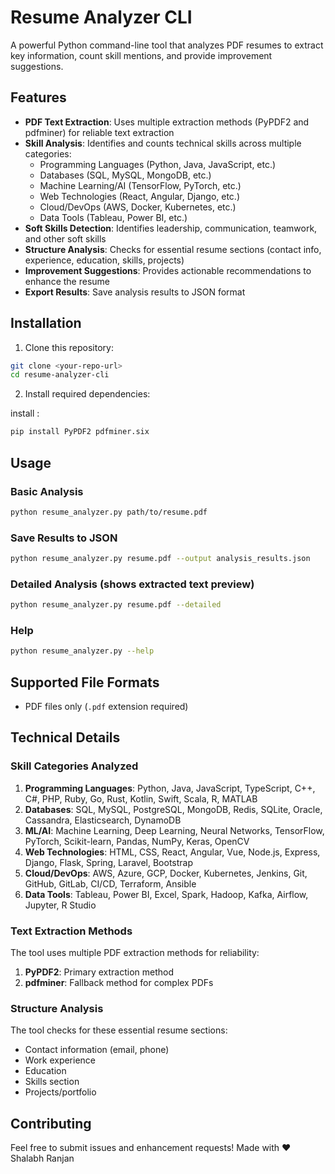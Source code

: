 # Resume Analyzer CLI

A powerful Python command-line tool that analyzes PDF resumes to extract key information, count skill mentions, and provide improvement suggestions.

## Features

- **PDF Text Extraction**: Uses multiple extraction methods (PyPDF2 and pdfminer) for reliable text extraction
- **Skill Analysis**: Identifies and counts technical skills across multiple categories:
  - Programming Languages (Python, Java, JavaScript, etc.)
  - Databases (SQL, MySQL, MongoDB, etc.)
  - Machine Learning/AI (TensorFlow, PyTorch, etc.)
  - Web Technologies (React, Angular, Django, etc.)
  - Cloud/DevOps (AWS, Docker, Kubernetes, etc.)
  - Data Tools (Tableau, Power BI, etc.)
- **Soft Skills Detection**: Identifies leadership, communication, teamwork, and other soft skills
- **Structure Analysis**: Checks for essential resume sections (contact info, experience, education, skills, projects)
- **Improvement Suggestions**: Provides actionable recommendations to enhance the resume
- **Export Results**: Save analysis results to JSON format

## Installation

1. Clone this repository:
```bash
git clone <your-repo-url>
cd resume-analyzer-cli
```

2. Install required dependencies:


 install :
```bash
pip install PyPDF2 pdfminer.six
```

## Usage

### Basic Analysis
```bash
python resume_analyzer.py path/to/resume.pdf
```

### Save Results to JSON
```bash
python resume_analyzer.py resume.pdf --output analysis_results.json
```

### Detailed Analysis (shows extracted text preview)
```bash
python resume_analyzer.py resume.pdf --detailed
```

### Help
```bash
python resume_analyzer.py --help
```


## Supported File Formats

- PDF files only (`.pdf` extension required)

## Technical Details

### Skill Categories Analyzed

1. **Programming Languages**: Python, Java, JavaScript, TypeScript, C++, C#, PHP, Ruby, Go, Rust, Kotlin, Swift, Scala, R, MATLAB
2. **Databases**: SQL, MySQL, PostgreSQL, MongoDB, Redis, SQLite, Oracle, Cassandra, Elasticsearch, DynamoDB
3. **ML/AI**: Machine Learning, Deep Learning, Neural Networks, TensorFlow, PyTorch, Scikit-learn, Pandas, NumPy, Keras, OpenCV
4. **Web Technologies**: HTML, CSS, React, Angular, Vue, Node.js, Express, Django, Flask, Spring, Laravel, Bootstrap
5. **Cloud/DevOps**: AWS, Azure, GCP, Docker, Kubernetes, Jenkins, Git, GitHub, GitLab, CI/CD, Terraform, Ansible
6. **Data Tools**: Tableau, Power BI, Excel, Spark, Hadoop, Kafka, Airflow, Jupyter, R Studio

### Text Extraction Methods

The tool uses multiple PDF extraction methods for reliability:
1. **PyPDF2**: Primary extraction method
2. **pdfminer**: Fallback method for complex PDFs

### Structure Analysis

The tool checks for these essential resume sections:
- Contact information (email, phone)
- Work experience
- Education
- Skills section
- Projects/portfolio


## Contributing

Feel free to submit issues and enhancement requests!
Made with ❤️ Shalabh Ranjan


